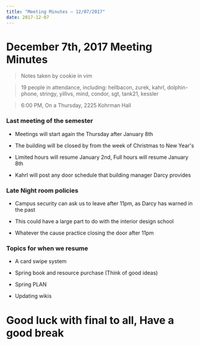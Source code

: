 ```yaml
---
title: "Meeting Minutes – 12/07/2017"
date: 2017-12-07
---
```

# December 7th, 2017 Meeting Minutes
> Notes taken by cookie in vim

> 19 people in attendance, including: hellbacon, zurek, kahrl, dolphin-phone, stringy, yillivs, mind, condor, sgt, tank21, kessler

> 6:00 PM, On a Thursday, 2225 Kohrman Hall


###  Last meeting of the semester

- Meetings will start again the Thursday after January 8th

- The building will be closed by from the week of Christmas to New Year's 

- Limited hours will resume January 2nd, Full hours will resume January 8th

- Kahrl will post any door schedule that building manager Darcy provides


### Late Night room policies

- Campus security can ask us to leave after 11pm, as Darcy has warned in the past

- This could have a large part to do with the interior design school

- Whatever the cause practice closing the door after 11pm


### Topics for when we resume

- A card swipe system

- Spring book and resource purchase (Think of good ideas)

- Spring PLAN

- Updating wikis


# Good luck with final to all, Have a good break
